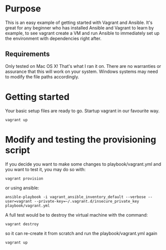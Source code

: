 # Purpose
This is an easy example of getting started with Vagrant and Ansible.  It's great for any beginner who has installed Ansible and Vagrant to learn by example, to see vagrant create a VM and run Ansible to immediately set up the environment with dependencies right after.

## Requirements
Only tested on Mac OS X!  That's what I ran it on. There are no warranties or assurance that this will work on your system.  Windows systems may need to modify the file paths accordingly.

# Getting started
Your basic setup files are ready to go.  Startup vagrant in our favourite way.
```
vagrant up
```

# Modify and testing the provisioning script
If you decide you want to make some changes to playbook/vagrant.yml and you want to test it, you may do so with:
```
vagrant provision
```
or using ansible:
```
ansible-playbook -i vagrant_ansible_inventory_default --verbose --user=vagrant --private-key=~/.vagrant.d/insecure_private_key playbook/vagrant.yml
```

A full test would be to destroy the virtual machine with the command:
```
vagrant destroy
```
so it can re-create it from scratch and run the playbook/vagrant.yml again
```
vagrant up
```
